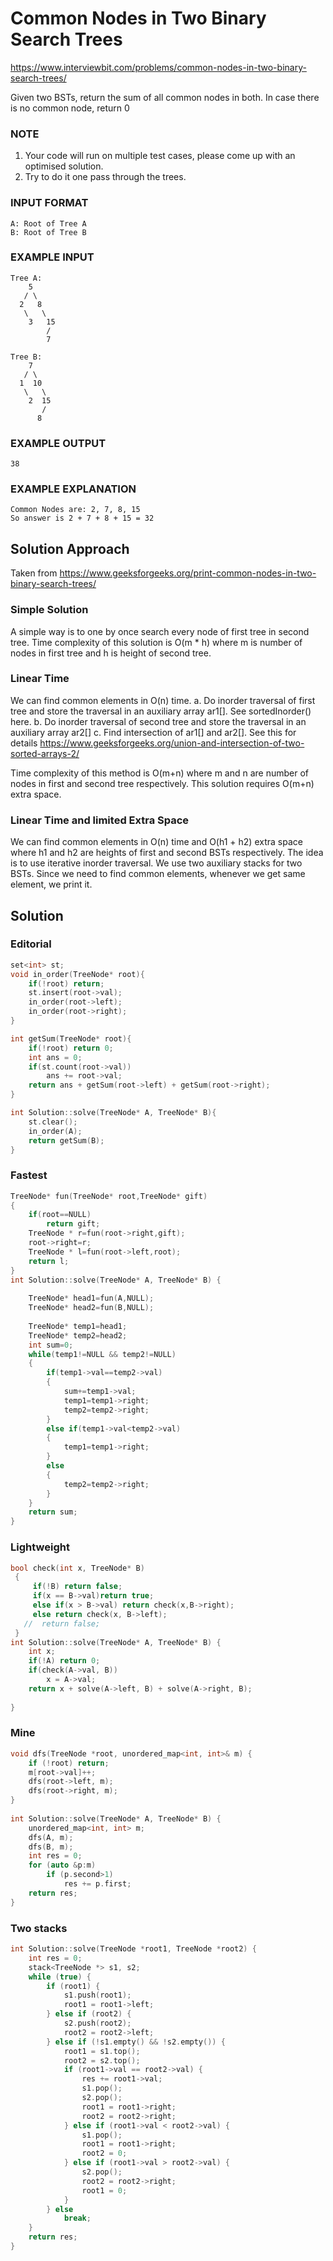 # Common Nodes in Two Binary Search Trees

https://www.interviewbit.com/problems/common-nodes-in-two-binary-search-trees/

Given two BSTs, return the sum of all common nodes in both.
In case there is no common node, return 0

### NOTE

1. Your code will run on multiple test cases, please come up with an optimised solution.
2. Try to do it one pass through the trees.

### INPUT FORMAT
```
A: Root of Tree A
B: Root of Tree B
```

### EXAMPLE INPUT

```
Tree A:
    5
   / \
  2   8
   \   \
    3   15
        /
        7

Tree B:
    7
   / \
  1  10
   \   \
    2  15
       /
      8
```
### EXAMPLE OUTPUT
```
38
```
### EXAMPLE EXPLANATION
```
Common Nodes are: 2, 7, 8, 15
So answer is 2 + 7 + 8 + 15 = 32
```

## Solution Approach

Taken from https://www.geeksforgeeks.org/print-common-nodes-in-two-binary-search-trees/

### Simple Solution

A simple way is to one by once search every node of first tree in second tree. Time complexity of this solution is O(m * h) where m is number of nodes in first tree and h is height of second tree.

### Linear Time

We can find common elements in O(n) time.
a. Do inorder traversal of first tree and store the traversal in an auxiliary array ar1[]. See sortedInorder() here.
b. Do inorder traversal of second tree and store the traversal in an auxiliary array ar2[]
c. Find intersection of ar1[] and ar2[]. See this for details https://www.geeksforgeeks.org/union-and-intersection-of-two-sorted-arrays-2/
   
   Time complexity of this method is O(m+n) where m and n are number of nodes in first and second tree respectively. This solution requires O(m+n) extra space.

### Linear Time and limited Extra Space

We can find common elements in O(n) time and O(h1 + h2) extra space where h1 and h2 are heights of first and second BSTs respectively.
The idea is to use iterative inorder traversal. We use two auxiliary stacks for two BSTs. Since we need to find common elements, whenever we get same element, we print it.


## Solution 
### Editorial
```cpp
set<int> st;
void in_order(TreeNode* root){
    if(!root) return;
    st.insert(root->val);
    in_order(root->left);
    in_order(root->right);
}

int getSum(TreeNode* root){
    if(!root) return 0;
    int ans = 0;
    if(st.count(root->val))
        ans += root->val;
    return ans + getSum(root->left) + getSum(root->right);
}

int Solution::solve(TreeNode* A, TreeNode* B){
    st.clear();
    in_order(A);
    return getSum(B);
}
```
### Fastest
```cpp
TreeNode* fun(TreeNode* root,TreeNode* gift)
{
    if(root==NULL)
        return gift;
    TreeNode * r=fun(root->right,gift);
    root->right=r;
    TreeNode * l=fun(root->left,root);
    return l;
}
int Solution::solve(TreeNode* A, TreeNode* B) {
    
    TreeNode* head1=fun(A,NULL);
    TreeNode* head2=fun(B,NULL);
    
    TreeNode* temp1=head1;
    TreeNode* temp2=head2;
    int sum=0;
    while(temp1!=NULL && temp2!=NULL)
    {
        if(temp1->val==temp2->val)
        {
            sum+=temp1->val;
            temp1=temp1->right;
            temp2=temp2->right;
        }
        else if(temp1->val<temp2->val)
        {
            temp1=temp1->right;
        }
        else
        {
            temp2=temp2->right;
        }
    }
    return sum;
}
```
### Lightweight
```cpp
bool check(int x, TreeNode* B)
 {
     if(!B) return false;
     if(x == B->val)return true;
     else if(x > B->val) return check(x,B->right);
     else return check(x, B->left);
   //  return false;
 }
int Solution::solve(TreeNode* A, TreeNode* B) {
    int x;
    if(!A) return 0;
    if(check(A->val, B))
        x = A->val;
    return x + solve(A->left, B) + solve(A->right, B);
    
}
```
### Mine
```cpp
void dfs(TreeNode *root, unordered_map<int, int>& m) {
    if (!root) return;
    m[root->val]++;
    dfs(root->left, m);
    dfs(root->right, m);
}
 
int Solution::solve(TreeNode* A, TreeNode* B) {
    unordered_map<int, int> m;
    dfs(A, m);
    dfs(B, m);
    int res = 0;
    for (auto &p:m)
        if (p.second>1)
            res += p.first;
    return res;
}
```

### Two stacks
```cpp
int Solution::solve(TreeNode *root1, TreeNode *root2) {
    int res = 0;
    stack<TreeNode *> s1, s2;
    while (true) {
        if (root1) {
            s1.push(root1);
            root1 = root1->left;
        } else if (root2) {
            s2.push(root2);
            root2 = root2->left;
        } else if (!s1.empty() && !s2.empty()) {
            root1 = s1.top();
            root2 = s2.top();
            if (root1->val == root2->val) {
                res += root1->val;
                s1.pop();
                s2.pop();
                root1 = root1->right;
                root2 = root2->right;
            } else if (root1->val < root2->val) {
                s1.pop();
                root1 = root1->right;
                root2 = 0;
            } else if (root1->val > root2->val) {
                s2.pop();
                root2 = root2->right;
                root1 = 0;
            }
        } else
            break;
    }
    return res;
}
```
